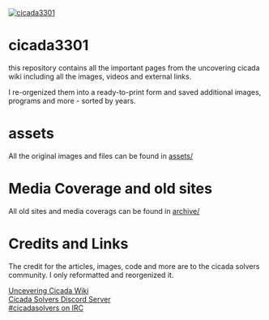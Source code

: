<a href="https://www.youtube.com/watch?v=I2O7blSSzpI">
<img src="https://github.com/cijhho123/cicada3301/blob/main/2012/additional%20media/images/cicada%20(from%20the%20website).jpg" alt="cicada3301">
</a>


# cicada3301
this repository contains all the important pages from the uncovering cicada wiki including all the images, videos and external links.

I re-orgenized them into a ready-to-print form and saved additional images, programs and more - sorted by years.


# assets
All the original images and files can be found in [assets/](/assets)

# Media Coverage and old sites
All old sites and media coverags can be found in [archive/](/archive)


# Credits and Links
The credit for the articles, images, code and more are to the cicada solvers community. 
I only reformatted and reorgenized it.

[Uncevering Cicada Wiki](https://uncovering-cicada.fandom.com/wiki/Uncovering_Cicada_Wiki)</br>
[Cicada Solvers Discord Server](https://discord.com/invite/eMmeaA9)</br>
[#cicadasolvers on IRC](https://webchat.freenode.net/#cicadasolvers)</br>
